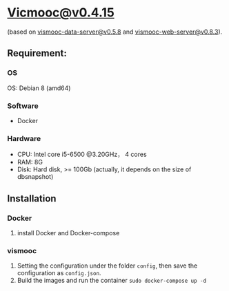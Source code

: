 # Vicmooc@v0.4.15

(based on [vismooc-data-server@v0.5.8](https://github.com/HKUST-VISLab/vismooc-data-server/releases/tag/v0.5.8) and 
[vismooc-web-server@v0.8.3](https://github.com/HKUST-VISLab/vismooc-web-server/releases/tag/v0.8.3)).

## Requirement:

### OS
OS: Debian 8 (amd64)

### Software
- Docker

### Hardware
- CPU: Intel core i5-6500 @3.20GHz， 4 cores
- RAM: 8G
- Disk: Hard disk, >= 100Gb (actually, it depends on the size of dbsnapshot)

## Installation

### Docker
1. install Docker and Docker-compose

### vismooc
1. Setting the configuration under the folder `config`, then save the configuration as `config.json`.
2. Build the images and run the container `sudo docker-compose up -d`
